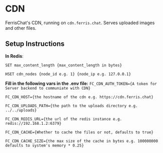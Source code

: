 # CDN
FerrisChat's CDN, running on `cdn.ferris.chat`. Serves uploaded images and other files.

## Setup Instructions
**In Redis**:

`SET max_content_length {max_content_length in bytes}`

`HSET cdn_nodes {node_id e.g. 1} {node_ip e.g. 127.0.0.1}`

**Fill in the following vars in the .env file:**
`FC_CDN_AUTH_TOKEN={A token for Server backend to communiate with CDN}`

`FC_CDN_HOST={the hostname of the cdn e.g. https://cdn.ferris.chat}`

`FC_CDN_UPLOADS_PATH={the path to the uploads directory e.g. ../../uploads}`

`FC_CDN_REDIS_URL={the url of the redis instance e.g. redis://192.168.1.2:6379}`

`FC_CDN_CACHE={Whether to cache the files or not, defaults to true}`

`FC_CDN_CACHE_SIZE={the max size of the cache in bytes e.g. 100000000 defaults to system's memory * 0.25}`
